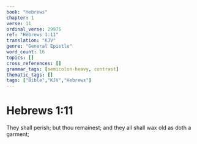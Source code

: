 ```yaml
---
book: "Hebrews"
chapter: 1
verse: 11
ordinal_verse: 29975
ref: "Hebrews 1:11"
translation: "KJV"
genre: "General Epistle"
word_count: 16
topics: []
cross_references: []
grammar_tags: [semicolon-heavy, contrast]
thematic_tags: []
tags: ["Bible","KJV","Hebrews"]
---
```


# Hebrews 1:11

They shall perish; but thou remainest; and they all shall wax old as doth a garment;
